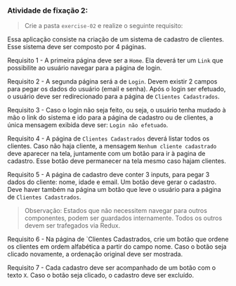 

###  Atividade de fixação 2:
> Crie a pasta `exercise-02` e realize o seguinte requisito:

Essa aplicação consiste na criação de um sistema de cadastro de clientes. Esse sistema deve ser composto por 4 páginas.

Requisito 1 - A primeira página deve ser a `Home`. Ela deverá ter um `Link` que possibilite ao usuário navegar para a página de login.

Requisito 2 - A segunda página será a de `Login`. Devem existir 2 campos para pegar os dados do usuário (email e senha). Após o login ser efetuado, o usuário deve ser redirecionado para a página de `Clientes Cadastrados`.

Requisito 3 - Caso o login não seja feito, ou seja, o usuário tenha mudado à mão o link do sistema e ido para a página de cadastro ou de clientes, a única mensagem exibida deve ser: `Login não efetuado`.

Requisito 4 - A página de `Clientes Cadastrados` deverá listar todos os clientes. Caso não haja cliente, a mensagem `Nenhum cliente cadastrado` deve aparecer na tela, juntamente com um botão para ir à pagina de cadastro. Esse botão deve permanecer na tela mesmo caso hajam clientes.

Requisito 5 - A página de cadastro deve conter 3 inputs, para pegar 3 dados do cliente: nome, idade e email. Um botão deve gerar o cadastro. Deve haver também na página um botão que leve o usuário para a página de `Clientes Cadastrados`.

> Observação: Estados que não necessitem navegar para outros componentes, podem ser guardados internamente. Todos os outros devem ser trafegados via Redux.

Requisito 6 - Na página de `Clientes Cadastrados, crie um botão que ordene os clientes em ordem alfabética a partir do campo nome. Caso o botão seja clicado novamente, a ordenação original deve ser mostrada.

Requisito 7 - Cada cadastro deve ser acompanhado de um botão com o texto `X`. Caso o botão seja clicado, o cadastro deve ser excluído.



